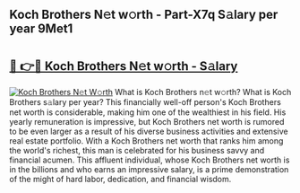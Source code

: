 ## Koch Brothers N𝚎t w𝚘rth - Part-X7q S𝚊lary per year 9Met1

# <h2><a href="http://gc4gmf.nevu.top/?p=Koch+Brothers">🔗 👉🔴 Koch Brothers N𝚎t w𝚘rth - S𝚊lary</a></h2>

[![Koch Brothers N𝚎t W𝚘rth](https://i.imgur.com/Oavwk0R.jpeg)](http://gc4gmf.nevu.top/?p=Koch+Brothers)
What is Koch Brothers n𝚎t w𝚘rth? What is Koch Brothers s𝚊lary per year?
This financially well-off person's Koch Brothers net worth is considerable, making him one of the wealthiest in his field. His yearly remuneration is impressive, but Koch Brothers net worth is rumored to be even larger as a result of his diverse business activities and extensive real estate portfolio. With a Koch Brothers net worth that ranks him among the world's richest, this man is celebrated for his business savvy and financial acumen. This affluent individual, whose Koch Brothers net worth is in the billions and who earns an impressive salary, is a prime demonstration of the might of hard labor, dedication, and financial wisdom.
